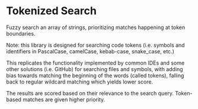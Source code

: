 # Tokenized Search

Fuzzy search an array of strings, prioritizing matches happening at token boundaries.

Note: this library is designed for searching code tokens (i.e. symbols and identifiers in PascalCase, camelCase, kebab-case, snake_case, etc.)

This replicates the functionality implemented by common IDEs and some other solutions
(i.e. GitHub) for searching files and symbols, with adding bias towards matching
the beginning of the words (called tokens), falling back to regular wildcard matching
which yields lower score.

The results are scored based on their relevance to the search query. Token-based matches are given higher priority.
